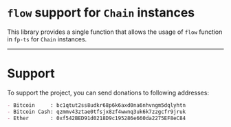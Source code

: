 # `flow` support for `Chain` instances

This library provides a single function that allows the usage of `flow` function
in `fp-ts` for `Chain` instances.

---
# Support
To support the project, you can send donations to following addresses:

```md
- Bitcoin     : bc1qtut2ss8udkr68p6k6axd0na6nhvngm5dqlyhtn
- Bitcoin Cash: qzmmv43ztae0tfsjx8zf4wwnq3uk6k7zzgcfr9jruk
- Ether       : 0xf542BED91d0218D9c195286e660da2275EF8eC84
```
